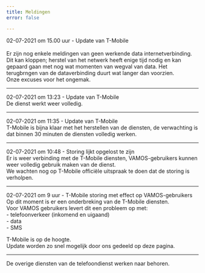 ```yaml
---
title: Meldingen
error: false

---
```

  
  
02-07-2021 om 15.00 uur - Update van T-Mobile<br>  
Er zijn nog enkele meldingen van geen werkende data internetverbinding.  
Dit kan kloppen; herstel van het netwerk heeft enige tijd nodig en kan gepaard gaan met nog wat momenten van wegval van data. Het terugbrngen van de dataverbinding duurt wat langer dan voorzien.   
Onze excuses voor het ongemak.

***

02-07-2021 om 13:23 - Update van T-Mobile<br> De dienst werkt weer volledig.

***

02-07-2021 om 11:35 - Update van T-Mobile<br>
T-Mobile is bijna klaar met het herstellen van de diensten, de verwachting is dat binnen 30 minuten de diensten volledig werken.

***

02-07-2021 om 10:48 - Storing lijkt opgelost te zijn<br>
Er is weer verbinding met de T-Mobile diensten, VAMOS-gebruikers kunnen weer volledig gebruik maken van de dienst.<br>
We wachten nog op T-Mobile officiële uitspraak te doen dat de storing is verholpen.

***

02-07-2021 om 9 uur - T-Mobile storing met effect op VAMOS-gebruikers  
Op dit moment is er een onderbreking van de T-Mobile diensten.  
Voor VAMOS gebruikers levert dit een probleem op met:  
\- telefoonverkeer (inkomend en uigaand)  
\- data  
\- SMS

T-Mobile is op de hoogte.  
Update worden zo snel mogelijk door ons gedeeld op deze pagina.

***

De overige diensten van de telefoondienst werken naar behoren.